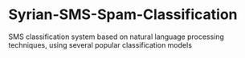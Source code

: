 # Syrian-SMS-Spam-Classification
SMS classification system based on natural language processing techniques, using several popular classification models
